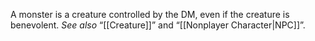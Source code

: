 A monster is a creature controlled by the DM, even if the creature is benevolent. _See also_ “[[Creature]]” and “[[Nonplayer Character|NPC]]”.